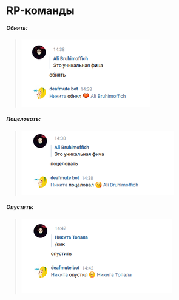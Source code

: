 # RP-команды

##### Обнять:

><img src="assets/roleplay1.png"></img>

##### Поцеловать:

><img src="assets/roleplay2.png"></img>

##### Опустить:

><img src="assets/roleplay3.png"></img>